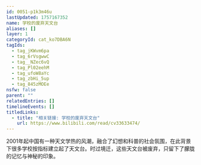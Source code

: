 ```yaml
---
id: 0051-p1k3m46u
lastUpdated: 1757167352
name: 学校的废弃天文台
aliases: []
layer: 1
categoryId: cat_ko7DBA6N
tagIds:
  - tag_jKWvm6pa
  - tag_6rVsgwwC
  - tag__NZec6vQ
  - tag_Pl02eehM
  - tag_ufoW8aYc
  - tag_zbHi_5up
  - tag_845zMOEe
nsfw: false
parent: ""
relatedEntries: []
timelineEvents: []
titledLinks:
  - title: "相关链接: 学校的废弃天文台"
    url: https://www.bilibili.com/read/cv33633474/
---
```


2001年起中国有一种天文学热的风潮，融合了幻想和科普的社会氛围，在此背景下很多学校按指标建立起了天文台。时过境迁，这些天文台被废弃，只留下了朦胧的记忆与神秘的印象。